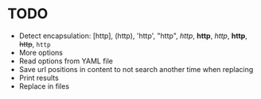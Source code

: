 # TODO
* Detect encapsulation: [http], (http), 'http', "http", _http_, __http__, *http*, **http**, ~~http~~, `http`
* More options
* Read options from YAML file
* Save url positions in content to not search another time when replacing
* Print results
* Replace in files
